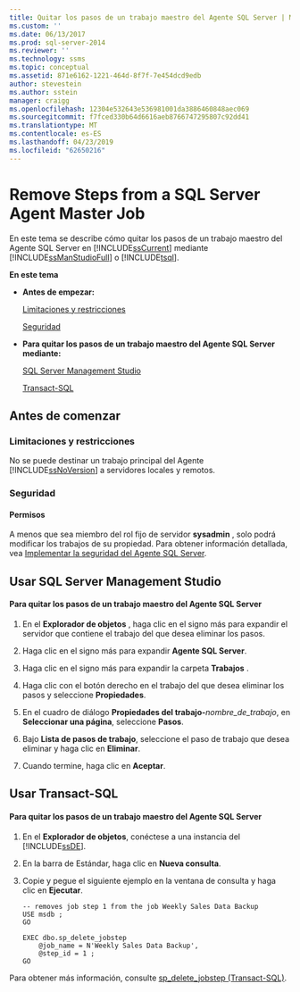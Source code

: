 ```yaml
---
title: Quitar los pasos de un trabajo maestro del Agente SQL Server | Microsoft Docs
ms.custom: ''
ms.date: 06/13/2017
ms.prod: sql-server-2014
ms.reviewer: ''
ms.technology: ssms
ms.topic: conceptual
ms.assetid: 871e6162-1221-464d-8f7f-7e454dcd9edb
author: stevestein
ms.author: sstein
manager: craigg
ms.openlocfilehash: 12304e532643e536981001da3886460848aec069
ms.sourcegitcommit: f7fced330b64d6616aeb8766747295807c92dd41
ms.translationtype: MT
ms.contentlocale: es-ES
ms.lasthandoff: 04/23/2019
ms.locfileid: "62650216"
---
```

# <a name="remove-steps-from-a-sql-server-agent-master-job"></a>Remove Steps from a SQL Server Agent Master Job
  En este tema se describe cómo quitar los pasos de un trabajo maestro del Agente SQL Server en [!INCLUDE[ssCurrent](../../includes/sscurrent-md.md)] mediante [!INCLUDE[ssManStudioFull](../../includes/ssmanstudiofull-md.md)] o [!INCLUDE[tsql](../../includes/tsql-md.md)].  
  
 **En este tema**  
  
-   **Antes de empezar:**  
  
     [Limitaciones y restricciones](#Restrictions)  
  
     [Seguridad](#Security)  
  
-   **Para quitar los pasos de un trabajo maestro del Agente SQL Server mediante:**  
  
     [SQL Server Management Studio](#SSMSProcedure)  
  
     [Transact-SQL](#TsqlProcedure)  
  
##  <a name="BeforeYouBegin"></a> Antes de comenzar  
  
###  <a name="Restrictions"></a> Limitaciones y restricciones  
 No se puede destinar un trabajo principal del Agente [!INCLUDE[ssNoVersion](../../includes/ssnoversion-md.md)] a servidores locales y remotos.  
  
###  <a name="Security"></a> Seguridad  
  
####  <a name="Permissions"></a> Permisos  
 A menos que sea miembro del rol fijo de servidor **sysadmin** , solo podrá modificar los trabajos de su propiedad. Para obtener información detallada, vea [Implementar la seguridad del Agente SQL Server](implement-sql-server-agent-security.md).  
  
##  <a name="SSMSProcedure"></a> Usar SQL Server Management Studio  
  
#### <a name="to-remove-steps-from-a-sql-server-agent-master-job"></a>Para quitar los pasos de un trabajo maestro del Agente SQL Server  
  
1.  En el **Explorador de objetos** , haga clic en el signo más para expandir el servidor que contiene el trabajo del que desea eliminar los pasos.  
  
2.  Haga clic en el signo más para expandir **Agente SQL Server**.  
  
3.  Haga clic en el signo más para expandir la carpeta **Trabajos** .  
  
4.  Haga clic con el botón derecho en el trabajo del que desea eliminar los pasos y seleccione **Propiedades**.  
  
5.  En el cuadro de diálogo **Propiedades del trabajo-**_nombre_de_trabajo_, en **Seleccionar una página**, seleccione **Pasos**.  
  
6.  Bajo **Lista de pasos de trabajo**, seleccione el paso de trabajo que desea eliminar y haga clic en **Eliminar**.  
  
7.  Cuando termine, haga clic en **Aceptar**.  
  
##  <a name="TsqlProcedure"></a> Usar Transact-SQL  
  
#### <a name="to-remove-steps-from-a-sql-server-agent-master-job"></a>Para quitar los pasos de un trabajo maestro del Agente SQL Server  
  
1.  En el **Explorador de objetos**, conéctese a una instancia del [!INCLUDE[ssDE](../../includes/ssde-md.md)].  
  
2.  En la barra de Estándar, haga clic en **Nueva consulta**.  
  
3.  Copie y pegue el siguiente ejemplo en la ventana de consulta y haga clic en **Ejecutar**.  
  
    ```  
    -- removes job step 1 from the job Weekly Sales Data Backup   
    USE msdb ;  
    GO  
  
    EXEC dbo.sp_delete_jobstep  
        @job_name = N'Weekly Sales Data Backup',  
        @step_id = 1 ;  
    GO  
    ```  
  
 Para obtener más información, consulte [sp_delete_jobstep &#40;Transact-SQL&#41;](/sql/relational-databases/system-stored-procedures/sp-delete-jobstep-transact-sql).  
  
  

